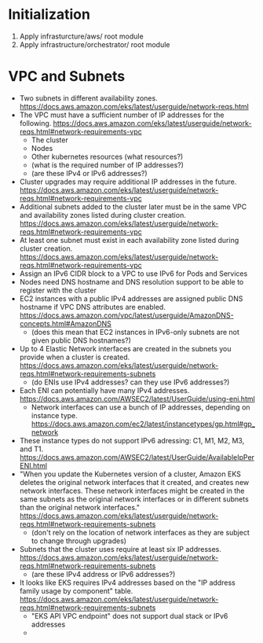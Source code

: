# Initialization
1. Apply infrasturcture/aws/ root module
1. Apply infrastructure/orchestrator/ root module

# VPC and Subnets
- Two subnets in different availability zones. https://docs.aws.amazon.com/eks/latest/userguide/network-reqs.html
- The VPC must have a sufficient number of IP addresses for the following. https://docs.aws.amazon.com/eks/latest/userguide/network-reqs.html#network-requirements-vpc
    - The cluster
    - Nodes
    - Other kubernetes resources (what resources?)
    - (what is the required number of IP addresses?)
    - (are these IPv4 or IPv6 addresses?)
- Cluster upgrades may require additional IP addresses in the future. https://docs.aws.amazon.com/eks/latest/userguide/network-reqs.html#network-requirements-vpc
- Additional subnets added to the cluster later must be in the same VPC and availability zones listed during cluster creation. https://docs.aws.amazon.com/eks/latest/userguide/network-reqs.html#network-requirements-vpc
- At least one subnet must exist in each availability zone listed during cluster creation. https://docs.aws.amazon.com/eks/latest/userguide/network-reqs.html#network-requirements-vpc
- Assign an IPv6 CIDR block to a VPC to use IPv6 for Pods and Services
- Nodes need DNS hostname and DNS resolution support to be able to register with the cluster
- EC2 instances with a public IPv4 addresses are assigned public DNS hostname if VPC DNS attributes are enabled. https://docs.aws.amazon.com/vpc/latest/userguide/AmazonDNS-concepts.html#AmazonDNS
    - (does this mean that EC2 instances in IPv6-only subnets are not given public DNS hostnames?)
- Up to 4 Elastic Network interfaces are created in the subnets you provide when a cluster is created. https://docs.aws.amazon.com/eks/latest/userguide/network-reqs.html#network-requirements-subnets
    - (do ENIs use IPv4 addresses? can they use IPv6 addresses?)
- Each ENI can potentially have many IPv4 addresses. https://docs.aws.amazon.com/AWSEC2/latest/UserGuide/using-eni.html
    - Network interfaces can use a bunch of IP addresses, depending on instance type. https://docs.aws.amazon.com/ec2/latest/instancetypes/gp.html#gp_network
- These instance types do not support IPv6 adressing: C1, M1, M2, M3, and T1. https://docs.aws.amazon.com/AWSEC2/latest/UserGuide/AvailableIpPerENI.html
- "When you update the Kubernetes version of a cluster, Amazon EKS deletes the original network interfaces that it created, and creates new network interfaces. These network interfaces might be created in the same subnets as the original network interfaces or in different subnets than the original network interfaces." https://docs.aws.amazon.com/eks/latest/userguide/network-reqs.html#network-requirements-subnets
    - (don't rely on the location of network interfaces as they are subject to change through upgrades)
- Subnets that the cluster uses require at least six IP addresses. https://docs.aws.amazon.com/eks/latest/userguide/network-reqs.html#network-requirements-subnets
    - (are these IPv4 address or IPv6 addresses?)
- It looks like EKS requires IPv4 addresses based on the "IP address family usage by component" table. https://docs.aws.amazon.com/eks/latest/userguide/network-reqs.html#network-requirements-subnets
    - "EKS API VPC endpoint" does not support dual stack or IPv6 addresses
    - 